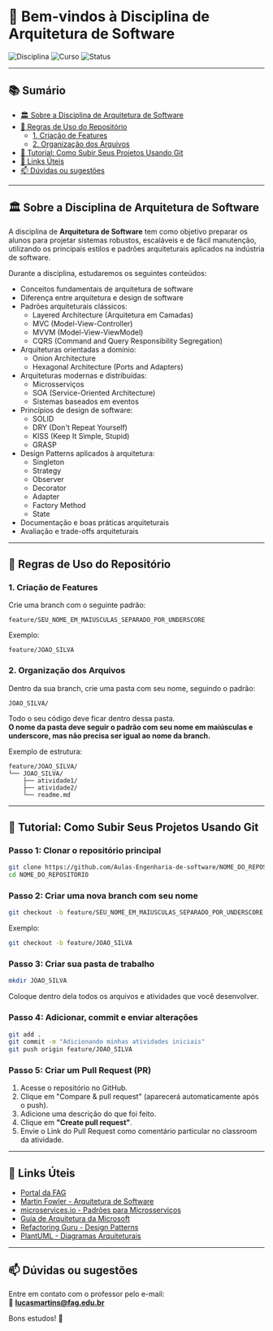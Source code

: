 # 👋 Bem-vindos à Disciplina de Arquitetura de Software

![Disciplina](https://img.shields.io/badge/Disciplina-Arquitetura%20de%20Software-blue)
![Curso](https://img.shields.io/badge/Curso-Engenharia%20de%20Software-green)
![Status](https://img.shields.io/badge/Status-Em%20Andamento-yellow)

---

## 📚 Sumário

- [🏛️ Sobre a Disciplina de Arquitetura de Software](#️-sobre-a-disciplina-de-arquitetura-de-software)
- [📁 Regras de Uso do Repositório](#-regras-de-uso-do-repositório)
  - [1. Criação de Features](#1-criação-de-features)
  - [2. Organização dos Arquivos](#2-organização-dos-arquivos)
- [🔧 Tutorial: Como Subir Seus Projetos Usando Git](#-tutorial-como-subir-seus-projetos-usando-git)
- [🔗 Links Úteis](#-links-úteis)
- [📫 Dúvidas ou sugestões](#-dúvidas-ou-sugestões)

---

## 🏛️ Sobre a Disciplina de Arquitetura de Software

A disciplina de **Arquitetura de Software** tem como objetivo preparar os alunos para projetar sistemas robustos, escaláveis e de fácil manutenção, utilizando os principais estilos e padrões arquiteturais aplicados na indústria de software.

Durante a disciplina, estudaremos os seguintes conteúdos:

- Conceitos fundamentais de arquitetura de software  
- Diferença entre arquitetura e design de software  
- Padrões arquiteturais clássicos:  
  - Layered Architecture (Arquitetura em Camadas)  
  - MVC (Model-View-Controller)  
  - MVVM (Model-View-ViewModel)  
  - CQRS (Command and Query Responsibility Segregation)
- Arquiteturas orientadas a domínio:  
  - Onion Architecture  
  - Hexagonal Architecture (Ports and Adapters)  
- Arquiteturas modernas e distribuídas:  
  - Microsserviços  
  - SOA (Service-Oriented Architecture)  
  - Sistemas baseados em eventos  
- Princípios de design de software:  
  - SOLID  
  - DRY (Don't Repeat Yourself)  
  - KISS (Keep It Simple, Stupid)  
  - GRASP  
- Design Patterns aplicados à arquitetura:  
  - Singleton  
  - Strategy  
  - Observer  
  - Decorator  
  - Adapter  
  - Factory Method  
  - State  
- Documentação e boas práticas arquiteturais  
- Avaliação e trade-offs arquiteturais  

---

## 📁 Regras de Uso do Repositório

### 1. Criação de Features

Crie uma branch com o seguinte padrão:

```
feature/SEU_NOME_EM_MAIUSCULAS_SEPARADO_POR_UNDERSCORE
```

Exemplo:

```
feature/JOAO_SILVA
```

### 2. Organização dos Arquivos

Dentro da sua branch, crie uma pasta com seu nome, seguindo o padrão:

```
JOAO_SILVA/
```

Todo o seu código deve ficar dentro dessa pasta.  
**O nome da pasta deve seguir o padrão com seu nome em maiúsculas e underscore, mas não precisa ser igual ao nome da branch.**

Exemplo de estrutura:

```
feature/JOAO_SILVA/
└── JOAO_SILVA/
    ├── atividade1/
    ├── atividade2/
    └── readme.md
```

---

## 🔧 Tutorial: Como Subir Seus Projetos Usando Git

### Passo 1: Clonar o repositório principal

```bash
git clone https://github.com/Aulas-Engenharia-de-software/NOME_DO_REPOSITORIO.git
cd NOME_DO_REPOSITORIO
```

### Passo 2: Criar uma nova branch com seu nome

```bash
git checkout -b feature/SEU_NOME_EM_MAIUSCULAS_SEPARADO_POR_UNDERSCORE
```

Exemplo:

```bash
git checkout -b feature/JOAO_SILVA
```

### Passo 3: Criar sua pasta de trabalho

```bash
mkdir JOAO_SILVA
```

Coloque dentro dela todos os arquivos e atividades que você desenvolver.

### Passo 4: Adicionar, commit e enviar alterações

```bash
git add .
git commit -m "Adicionando minhas atividades iniciais"
git push origin feature/JOAO_SILVA
```

### Passo 5: Criar um Pull Request (PR)

1. Acesse o repositório no GitHub.
2. Clique em "Compare & pull request" (aparecerá automaticamente após o push).
3. Adicione uma descrição do que foi feito.
4. Clique em **"Create pull request"**.
5. Envie o Link do Pull Request como comentário particular no classroom da atividade.
   
---

## 🔗 Links Úteis

- <a href="https://www.fag.edu.br/engenharia-software" target="_blank">Portal da FAG</a>  
- <a href="https://martinfowler.com/architecture/" target="_blank">Martin Fowler - Arquitetura de Software</a>  
- <a href="https://microservices.io/" target="_blank">microservices.io - Padrões para Microsserviços</a>  
- <a href="https://docs.microsoft.com/en-us/azure/architecture/guide/" target="_blank">Guia de Arquitetura da Microsoft</a>  
- <a href="https://refactoring.guru/design-patterns" target="_blank">Refactoring Guru - Design Patterns</a>  
- <a href="https://plantuml.com/pt/" target="_blank">PlantUML - Diagramas Arquiteturais</a>  

---

## 📫 Dúvidas ou sugestões

Entre em contato com o professor pelo e-mail:  
📧 **lucasmartins@fag.edu.br**

Bons estudos! 🚀
